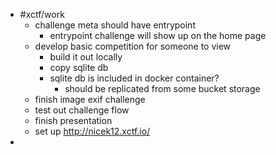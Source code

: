 - #xctf/work
	- challenge meta should have entrypoint
		- entrypoint challenge will show up on the home page
	- develop basic competition for someone to view
		- build it out locally
		- copy sqlite db
		- sqlite db is included in docker container?
			- should be replicated from some bucket storage
	- finish image exif challenge
	- test out challenge flow
	- finish presentation
	- set up http://nicek12.xctf.io/
-